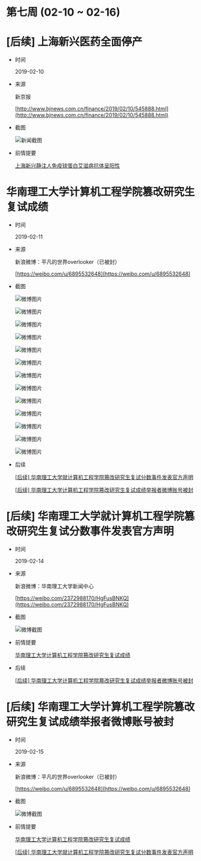 第七周 (02-10 ~ 02-16)
======

# [后续] 上海新兴医药全面停产

+ 时间

    2019-02-10
    
+ 来源

    新京报
    
    [http://www.bjnews.com.cn/finance/2019/02/10/545888.html](http://www.bjnews.com.cn/finance/2019/02/10/545888.html)
    
+ 截图

    ![新闻截图](assets/2019-02-10-immunoglobulin.png)
    
+ 前情提要

    [上海新兴静注人免疫球蛋白艾滋病抗体呈阳性](../06/README.md#上海新兴静注人免疫球蛋白艾滋病抗体呈阳性)

# 华南理工大学计算机工程学院篡改研究生复试成绩

+ 时间

    2019-02-11
    
+ 来源

    新浪微博：平凡的世界overlooker（已被封）
    
    [https://weibo.com/u/6895532648](https://weibo.com/u/6895532648)

+ 截图
    
    ![微博图片](assets/2019-02-11-scut-01.jpg)
    
    ![微博图片](assets/2019-02-11-scut-02.jpg)
    
    ![微博图片](assets/2019-02-11-scut-03.jpg)
    
    ![微博图片](assets/2019-02-11-scut-04.jpg)
    
    ![微博图片](assets/2019-02-11-scut-05.jpg)
    
    ![微博图片](assets/2019-02-11-scut-06.jpg)
    
    ![微博图片](assets/2019-02-11-scut-07.jpg)
    
    ![微博图片](assets/2019-02-11-scut-08.jpg)
    
    ![微博图片](assets/2019-02-11-scut-09.jpg)
    
    ![微博图片](assets/2019-02-11-scut-10.jpg)
    
    ![微博图片](assets/2019-02-11-scut-11.jpg)
    
    ![微博图片](assets/2019-02-11-scut-12.jpg)
    
    ![微博图片](assets/2019-02-11-scut-13.jpg)
    
+ 后续

    [\[后续\] 华南理工大学就计算机工程学院篡改研究生复试分数事件发表官方声明](#后续-华南理工大学就计算机工程学院篡改研究生复试分数事件发表官方声明)

    [\[后续\] 华南理工大学计算机工程学院篡改研究生复试成绩举报者微博账号被封](#后续-华南理工大学计算机工程学院篡改研究生复试成绩举报者微博账号被封)

# [后续] 华南理工大学就计算机工程学院篡改研究生复试分数事件发表官方声明
    
+ 时间

    2019-02-14
    
+ 来源

    新浪微博：华南理工大学新闻中心
    
    [https://weibo.com/2372988170/HgFusBNKQ](https://weibo.com/2372988170/HgFusBNKQ)
    
+ 截图

    ![微博截图](assets/2019-02-14-scut-notice.png)
    
+ 前情提要

    [华南理工大学计算机工程学院篡改研究生复试成绩](#华南理工大学计算机工程学院篡改研究生复试成绩)

+ 后续

    [\[后续\] 华南理工大学计算机工程学院篡改研究生复试成绩举报者微博账号被封](#后续-华南理工大学计算机工程学院篡改研究生复试成绩举报者微博账号被封)

# [后续] 华南理工大学计算机工程学院篡改研究生复试成绩举报者微博账号被封

+ 时间

    2019-02-15
    
+ 来源

    新浪微博：平凡的世界overlooker（已被封）
    
    [https://weibo.com/u/6895532648](https://weibo.com/u/6895532648)
    
+ 截图

    ![微博截图](assets/2019-02-15-scut-weibo-banned.png)

+ 前情提要

    [华南理工大学计算机工程学院篡改研究生复试成绩](#华南理工大学计算机工程学院篡改研究生复试成绩)

    [\[后续\] 华南理工大学就计算机工程学院篡改研究生复试分数事件发表官方声明](#后续-华南理工大学就计算机工程学院篡改研究生复试分数事件发表官方声明)
